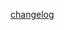 <a href="https://bugs.thedarkmod.com/changelog_page.php?version_id={{ include.version }}">changelog</a>